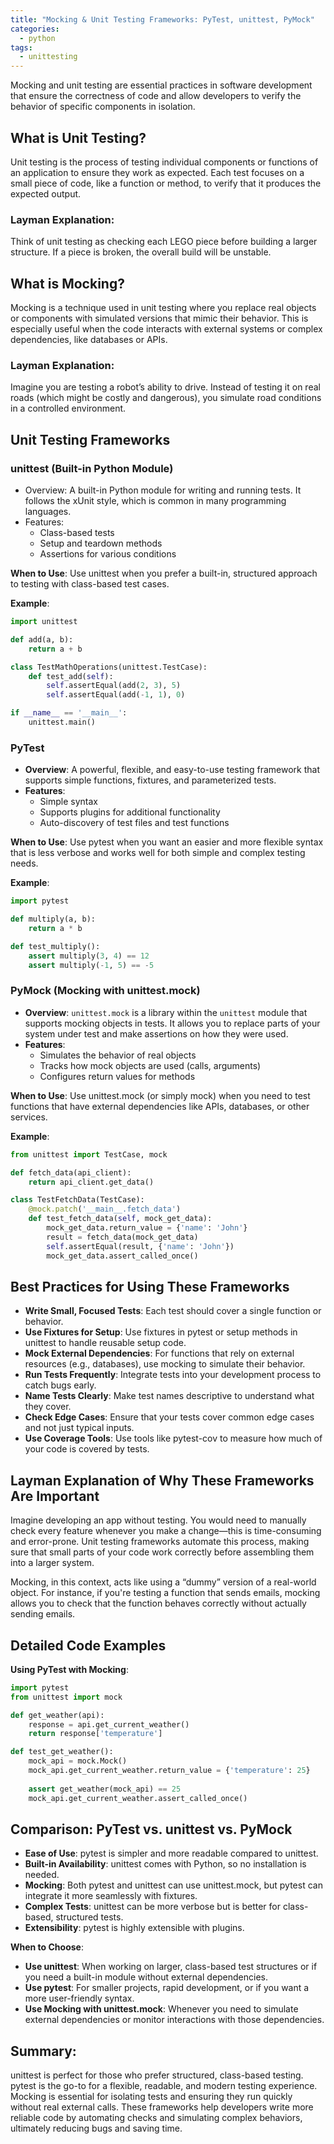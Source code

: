 ```yaml
---
title: "Mocking & Unit Testing Frameworks: PyTest, unittest, PyMock"
categories:
  - python
tags:
  - unittesting
---
```


Mocking and unit testing are essential practices in software development that ensure the correctness of code and allow developers to verify the behavior of specific components in isolation.

## What is Unit Testing?
Unit testing is the process of testing individual components or functions of an application to ensure they work as expected. Each test focuses on a small piece of code, like a function or method, to verify that it produces the expected output.

### Layman Explanation:
Think of unit testing as checking each LEGO piece before building a larger structure. If a piece is broken, the overall build will be unstable.

## What is Mocking?
Mocking is a technique used in unit testing where you replace real objects or components with simulated versions that mimic their behavior. This is especially useful when the code interacts with external systems or complex dependencies, like databases or APIs.

### Layman Explanation:
Imagine you are testing a robot’s ability to drive. Instead of testing it on real roads (which might be costly and dangerous), you simulate road conditions in a controlled environment.

## Unit Testing Frameworks
### unittest (Built-in Python Module)
- Overview: A built-in Python module for writing and running tests. It follows the xUnit style, which is common in many programming languages.
- Features:
    - Class-based tests
    - Setup and teardown methods
    - Assertions for various conditions

**When to Use**: Use unittest when you prefer a built-in, structured approach to testing with class-based test cases.

**Example**:
```python
import unittest

def add(a, b):
    return a + b

class TestMathOperations(unittest.TestCase):
    def test_add(self):
        self.assertEqual(add(2, 3), 5)
        self.assertEqual(add(-1, 1), 0)

if __name__ == '__main__':
    unittest.main()
```

### PyTest
- **Overview**: A powerful, flexible, and easy-to-use testing framework that supports simple functions, fixtures, and parameterized tests.
- **Features**:
    - Simple syntax
    - Supports plugins for additional functionality
    - Auto-discovery of test files and test functions

**When to Use**: Use pytest when you want an easier and more flexible syntax that is less verbose and works well for both simple and complex testing needs.

**Example**:
```python
import pytest

def multiply(a, b):
    return a * b

def test_multiply():
    assert multiply(3, 4) == 12
    assert multiply(-1, 5) == -5
```

### PyMock (Mocking with unittest.mock)
- **Overview**: `unittest.mock` is a library within the `unittest` module that supports mocking objects in tests. It allows you to replace parts of your system under test and make assertions on how they were used.
- **Features**:
    - Simulates the behavior of real objects
    - Tracks how mock objects are used (calls, arguments)
    - Configures return values for methods

**When to Use**: Use unittest.mock (or simply mock) when you need to test functions that have external dependencies like APIs, databases, or other services.

**Example**:
```python
from unittest import TestCase, mock

def fetch_data(api_client):
    return api_client.get_data()

class TestFetchData(TestCase):
    @mock.patch('__main__.fetch_data')
    def test_fetch_data(self, mock_get_data):
        mock_get_data.return_value = {'name': 'John'}
        result = fetch_data(mock_get_data)
        self.assertEqual(result, {'name': 'John'})
        mock_get_data.assert_called_once()
```

## Best Practices for Using These Frameworks
- **Write Small, Focused Tests**: Each test should cover a single function or behavior.
- **Use Fixtures for Setup**: Use fixtures in pytest or setup methods in unittest to handle reusable setup code.
- **Mock External Dependencies**: For functions that rely on external resources (e.g., databases), use mocking to simulate their behavior.
- **Run Tests Frequently**: Integrate tests into your development process to catch bugs early.
- **Name Tests Clearly**: Make test names descriptive to understand what they cover.
- **Check Edge Cases**: Ensure that your tests cover common edge cases and not just typical inputs.
- **Use Coverage Tools**: Use tools like pytest-cov to measure how much of your code is covered by tests.

## Layman Explanation of Why These Frameworks Are Important
Imagine developing an app without testing. You would need to manually check every feature whenever you make a change—this is time-consuming and error-prone. Unit testing frameworks automate this process, making sure that small parts of your code work correctly before assembling them into a larger system.

Mocking, in this context, acts like using a “dummy” version of a real-world object. For instance, if you're testing a function that sends emails, mocking allows you to check that the function behaves correctly without actually sending emails.

## Detailed Code Examples
**Using PyTest with Mocking**:
```python
import pytest
from unittest import mock

def get_weather(api):
    response = api.get_current_weather()
    return response['temperature']

def test_get_weather():
    mock_api = mock.Mock()
    mock_api.get_current_weather.return_value = {'temperature': 25}
    
    assert get_weather(mock_api) == 25
    mock_api.get_current_weather.assert_called_once()
```

## Comparison: PyTest vs. unittest vs. PyMock
- **Ease of Use**: pytest is simpler and more readable compared to unittest.
- **Built-in Availability**: unittest comes with Python, so no installation is needed.
- **Mocking**: Both pytest and unittest can use unittest.mock, but pytest can integrate it more seamlessly with fixtures.
- **Complex Tests**: unittest can be more verbose but is better for class-based, structured tests.
- **Extensibility**: pytest is highly extensible with plugins.

**When to Choose**:

- **Use unittest**: When working on larger, class-based test structures or if you need a built-in module without external dependencies.
- **Use pytest**: For smaller projects, rapid development, or if you want a more user-friendly syntax.
- **Use Mocking with unittest.mock**: Whenever you need to simulate external dependencies or monitor interactions with those dependencies.

## Summary:
unittest is perfect for those who prefer structured, class-based testing.
pytest is the go-to for a flexible, readable, and modern testing experience.
Mocking is essential for isolating tests and ensuring they run quickly without real external calls.
These frameworks help developers write more reliable code by automating checks and simulating complex behaviors, ultimately reducing bugs and saving time.